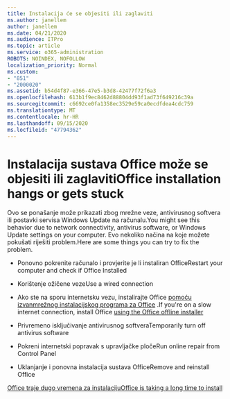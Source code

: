 ```yaml
---
title: Instalacija će se objesiti ili zaglaviti
ms.author: janellem
author: janellem
ms.date: 04/21/2020
ms.audience: ITPro
ms.topic: article
ms.service: o365-administration
ROBOTS: NOINDEX, NOFOLLOW
localization_priority: Normal
ms.custom:
- "851"
- "2000020"
ms.assetid: b54d4f87-e366-47e5-b3d8-42477f72f6a3
ms.openlocfilehash: 613b1f9ec8462d88804dd93f1ad73f649216c39a
ms.sourcegitcommit: c6692ce0fa1358ec3529e59ca0ecdfdea4cdc759
ms.translationtype: MT
ms.contentlocale: hr-HR
ms.lasthandoff: 09/15/2020
ms.locfileid: "47794362"
---
```

# <a name="office-installation-hangs-or-gets-stuck"></a><span data-ttu-id="6ce7d-102">Instalacija sustava Office može se objesiti ili zaglaviti</span><span class="sxs-lookup"><span data-stu-id="6ce7d-102">Office installation hangs or gets stuck</span></span>

<span data-ttu-id="6ce7d-103">Ovo se ponašanje može prikazati zbog mrežne veze, antivirusnog softvera ili postavki servisa Windows Update na računalu.</span><span class="sxs-lookup"><span data-stu-id="6ce7d-103">You might see this behavior due to network connectivity, antivirus software, or Windows Update settings on your computer.</span></span> <span data-ttu-id="6ce7d-104">Evo nekoliko načina na koje možete pokušati riješiti problem.</span><span class="sxs-lookup"><span data-stu-id="6ce7d-104">Here are some things you can try to fix the problem.</span></span>
  
- <span data-ttu-id="6ce7d-105">Ponovno pokrenite računalo i provjerite je li instaliran Office</span><span class="sxs-lookup"><span data-stu-id="6ce7d-105">Restart your computer and check if Office Installed</span></span>

- <span data-ttu-id="6ce7d-106">Korištenje ožičene veze</span><span class="sxs-lookup"><span data-stu-id="6ce7d-106">Use a wired connection</span></span>

- <span data-ttu-id="6ce7d-107">Ako ste na sporu internetsku vezu, instalirajte Office [pomoću izvanmrežnog instalacijskog programa za Office](https://support.office.com/article/f0a85fe7-118f-41cb-a791-d59cef96ad1c?wt.mc_id=Alchemy_ClientDIA) .</span><span class="sxs-lookup"><span data-stu-id="6ce7d-107">If you're on a slow internet connection, install Office [using the Office offline installer](https://support.office.com/article/f0a85fe7-118f-41cb-a791-d59cef96ad1c?wt.mc_id=Alchemy_ClientDIA)</span></span>

- <span data-ttu-id="6ce7d-108">Privremeno isključivanje antivirusnog softvera</span><span class="sxs-lookup"><span data-stu-id="6ce7d-108">Temporarily turn off antivirus software</span></span>

- <span data-ttu-id="6ce7d-109">Pokreni internetski popravak s upravljačke ploče</span><span class="sxs-lookup"><span data-stu-id="6ce7d-109">Run online repair from Control Panel</span></span>

- <span data-ttu-id="6ce7d-110">Uklanjanje i ponovna instalacija sustava Office</span><span class="sxs-lookup"><span data-stu-id="6ce7d-110">Remove and reinstall Office</span></span>

[<span data-ttu-id="6ce7d-111">Office traje dugo vremena za instalaciju</span><span class="sxs-lookup"><span data-stu-id="6ce7d-111">Office is taking a long time to install</span></span>](https://support.office.com/article/0f09f357-3fef-42a6-b8aa-cef4c6c44bdf?wt.mc_id=Alchemy_ClientDIA)
  